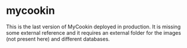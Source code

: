 # mycookin

This is the last version of MyCookin deployed in production. It is missing some external reference and it requires an external folder for the images (not present here) and different databases.

